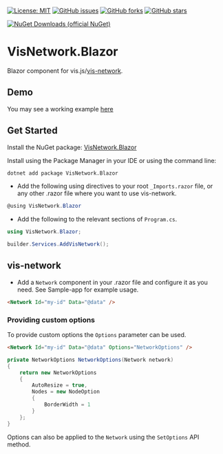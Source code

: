 [![License: MIT](https://img.shields.io/badge/License-MIT-yellow.svg)](/LICENSE)
[![GitHub issues](https://img.shields.io/github/issues/stiankroknes/visNetwork.blazor)](https://github.com/stiankroknes/VisNetwork.Blazor/issues)
[![GitHub forks](https://img.shields.io/github/forks/stiankroknes/visNetwork.blazor)](https://github.com/stiankroknes/VisNetwork.Blazor/network/members)
[![GitHub stars](https://img.shields.io/github/stars/stiankroknes/visNetwork.blazor)](https://github.com/stiankroknes/VisNetwork.Blazor/stargazers)

[![NuGet Downloads (official NuGet)](https://img.shields.io/nuget/dt/VisNetwork.Blazor?label=NuGet%20Downloads)](https://www.nuget.org/packages/VisNetwork.Blazor/)

# VisNetwork.Blazor

Blazor component for vis.js/[vis-network](https://github.com/visjs/vis-network).

## Demo

You may see a working example [here](https://salmon-dune-0701e470f.azurestaticapps.net/)

## Get Started

Install the NuGet package: [VisNetwork.Blazor](https://www.nuget.org/packages/VisNetwork.Blazor/)

Install using the Package Manager in your IDE or using the command line:

```bash
dotnet add package VisNetwork.Blazor
```

* Add the following using directives to your root `_Imports.razor` file, or any other .razor file where you want to use vis-network.
```csharp
@using VisNetwork.Blazor
```

* Add the following to the relevant sections of `Program.cs`.
```csharp
using VisNetwork.Blazor;

builder.Services.AddVisNetwork();
```

## vis-network

* Add a `Network` component in your .razor file and configure it as you need. See Sample-app for example usage.
```html
<Network Id="my-id" Data="@data" />
```

### Providing custom options

To provide custom options the `Options` parameter can be used.

```html
<Network Id="my-id" Data="@data" Options="NetworkOptions" />
```

```csharp
private NetworkOptions NetworkOptions(Network network)
{
    return new NetworkOptions
    {
        AutoResize = true,
        Nodes = new NodeOption
        {
            BorderWidth = 1
        }
    };
}
```

Options can also be applied to the `Network` using the `SetOptions` API method.